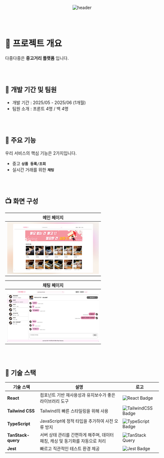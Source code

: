 <div align="center">

![header](https://capsule-render.vercel.app/api?type=waving&color=e6e6fa&text=%20다중다중&animation=twinkling&fontSize=70&fontAlignY=40&fontAlign=50&height=250)

</div>

<br/>
<br/>

# 🎯 프로젝트 개요

다중다중은 **중고거리 플랫폼** 입니다.

<!-- 서비스 : <a href="https://www.fundmates.shop/" target="_blank">펀드 메이트 (현재는 서버 종료)</a> -->

<br/>
<br/>

## 👥 개발 기간 및 팀원

- 개발 기간 : 2025/05 - 2025/06 (1개월)
- 팀원 소개 : 프론트 4명 / 백 4명

<br/>
<br/>

## 📜 주요 기능

우리 서비스의 핵심 기능은 2가지입니다.

- 중고 **`상품 등록/조회`**
- 실시간 거래를 위한 **`채팅`**

<br/>
<br/>

## 📺 화면 구성

|               메인 페이지                |
| :--------------------------------------: |
| <img width="300px" src="./img/main.png"> |

|               채팅 페이지                |
| :--------------------------------------: |
| <img width="300px" src="./img/chat.png"> |

<br/>
<br/>

## 🔬 기술 스택

| 기술 스택          | 설명                                                                          | 로고                                                                                                                         |
| ------------------ | ----------------------------------------------------------------------------- | ---------------------------------------------------------------------------------------------------------------------------- |
| **React**          | 컴포넌트 기반 재사용성과 유지보수가 좋은 라이브러리 도구                      | ![React Badge](https://img.shields.io/badge/React-20232A?style=for-the-badge&logo=react&logoColor=61DAFB)                    |
| **Tailwind CSS**   | Tailwind의 빠른 스타일링을 위해 사용                                          | ![TailwindCSS Badge](https://img.shields.io/badge/TailwindCSS-38B2AC?style=for-the-badge&logo=tailwind-css&logoColor=white)  |
| **TypeScript**     | JavaScript에 정적 타입을 추가하여 사전 오류 방지                              | ![TypeScript Badge](https://img.shields.io/badge/TypeScript-007ACC?style=for-the-badge&logo=typescript&logoColor=white)      |
| **TanStack-query** | 서버 상태 관리를 간편하게 해주며, 데이터 패칭, 캐싱 및 동기화를 자동으로 처리 | ![TanStack Query](https://img.shields.io/badge/TanStack%20Query-E53E3E?style=for-the-badge&logo=react-query&logoColor=white) |
| **Jest**           | 빠르고 직관적인 테스트 환경 제공                                              | ![Jest Badge](https://img.shields.io/badge/Jest-C21325?style=for-the-badge&logo=jest&logoColor=white)                        |

<br/>
